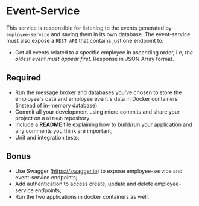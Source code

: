# Event-Service

This service is responsible for listening to the events generated by `employee-service` and saving them in its own database. The event-service must also expose a `REST API` that contains just one endpoint to:
   - Get all events related to a specific employee in ascending order, i.e, _the oldest event must appear first_. Response in JSON Array format.

## Required

 - Run the message broker and databases you’ve chosen to store the employee's data and employee event's data in Docker containers (instead of in-memory database).
 - Commit all your development using micro commits and share your project on a `GitHub` repository.
 - Include a **README** file explaining how to build/run your application and any comments you think are important;
 - Unit and integration tests;

## Bonus

 - Use Swagger (https://swagger.io) to expose employee-service and event-service endpoints;
 - Add authentication to access create, update and delete employee-service endpoints;
 - Run the two applications in docker containers as well.
